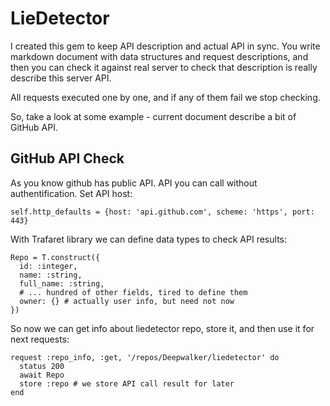 LieDetector
===========

I created this gem to keep API description and actual API in sync. You write markdown document
with data structures and request descriptions, and then you can check it against real server
to check that description is really describe this server API.

All requests executed one by one, and if any of them fail we stop checking.

So, take a look at some example - current document describe a bit of GitHub API.

GitHub API Check
----------------

As you know github has public API. API you can call without authentification.
Set API host:

    self.http_defaults = {host: 'api.github.com', scheme: 'https', port: 443}

With Trafaret library we can define data types to check API results:

    Repo = T.construct({
      id: :integer,
      name: :string,
      full_name: :string,
      # ... hundred of other fields, tired to define them
      owner: {} # actually user info, but need not now
    })

So now we can get info about liedetector repo, store it, and then use it for next requests:

    request :repo_info, :get, '/repos/Deepwalker/liedetector' do
      status 200
      await Repo
      store :repo # we store API call result for later
    end